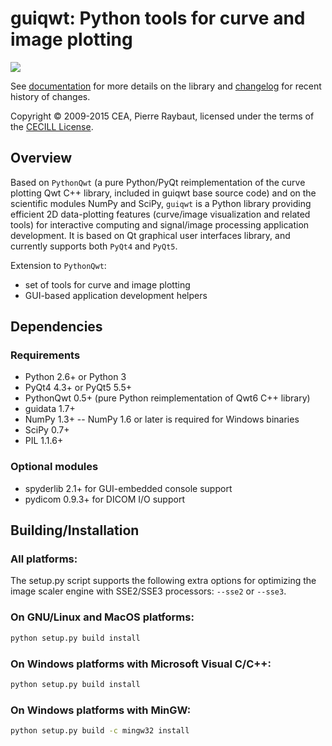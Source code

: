 # guiqwt: Python tools for curve and image plotting

<img src="http://pythonhosted.org/guiqwt/_images/panorama.png">

See [documentation](http://pythonhosted.org/guidata/) for more details on 
the library and [changelog](CHANGELOG.md) for recent history of changes.

Copyright © 2009-2015 CEA, Pierre Raybaut, licensed under the terms of the 
[CECILL License](Licence_CeCILL_V2-en.txt).


## Overview

Based on ``PythonQwt`` (a pure Python/PyQt reimplementation of the curve 
plotting Qwt C++ library, included in guiqwt base source code) and on the 
scientific modules NumPy and SciPy, ``guiqwt`` is a Python library providing 
efficient 2D data-plotting features (curve/image visualization and related 
tools) for interactive computing and signal/image processing application 
development. It is based on Qt graphical user interfaces library, and 
currently supports both ``PyQt4`` and ``PyQt5``.

Extension to ``PythonQwt``:

* set of tools for curve and image plotting
* GUI-based application development helpers


## Dependencies

### Requirements

- Python 2.6+ or Python 3
- PyQt4 4.3+ or PyQt5 5.5+
- PythonQwt 0.5+ (pure Python reimplementation of Qwt6 C++ library)
- guidata 1.7+
- NumPy 1.3+ -- NumPy 1.6 or later is required for Windows binaries
- SciPy 0.7+
- PIL 1.1.6+

### Optional modules
        
- spyderlib 2.1+ for GUI-embedded console support
- pydicom 0.9.3+ for DICOM I/O support


## Building/Installation

### All platforms:
        
The setup.py script supports the following extra options for 
optimizing the image scaler engine with SSE2/SSE3 processors: 
``--sse2`` or ``--sse3``.

### On GNU/Linux and MacOS platforms:

```bash
python setup.py build install
```

### On Windows platforms with Microsoft Visual C/C++:
        
```cmd
python setup.py build install
```
    
### On Windows platforms with MinGW:
        
```cmd
python setup.py build -c mingw32 install
```
